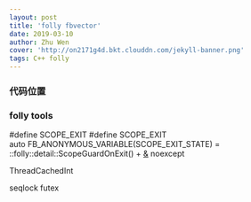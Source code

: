 ```yaml
---
layout: post
title: 'folly fbvector'
date: 2019-03-10
author: Zhu Wen
cover: 'http://on2171g4d.bkt.clouddn.com/jekyll-banner.png'
tags: C++ folly
---
```


### 代码位置


### folly tools

#define SCOPE_EXIT
#define SCOPE_EXIT                               \
  auto FB_ANONYMOUS_VARIABLE(SCOPE_EXIT_STATE) = \
      ::folly::detail::ScopeGuardOnExit() + [&]() noexcept

ThreadCachedInt

seqlock
futex

